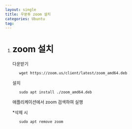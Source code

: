 ```yaml
---
layout: single
title: 우분투 zoom 설치
categories: Ubuntu
tag: 
---
```


1. # zoom 설치

   다운받기   
   ```
      wget https://zoom.us/client/latest/zoom_amd64.deb
   ```   

   설치   
   ```
      sudo apt install ./zoom_amd64.deb   
   ```   

   애플리케이션에서 zoom 검색하여 실행   


   *삭제 시   
   ```
      sudo apt remove zoom
   ```   

   